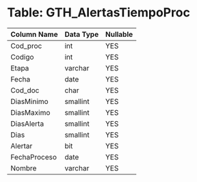 # Table: GTH_AlertasTiempoProc

| Column Name | Data Type | Nullable |
|-------------|-----------|----------|
| Cod_proc | int | YES |
| Codigo | int | YES |
| Etapa | varchar | YES |
| Fecha | date | YES |
| Cod_doc | char | YES |
| DiasMinimo | smallint | YES |
| DiasMaximo | smallint | YES |
| DiasAlerta | smallint | YES |
| Dias | smallint | YES |
| Alertar | bit | YES |
| FechaProceso | date | YES |
| Nombre | varchar | YES |

